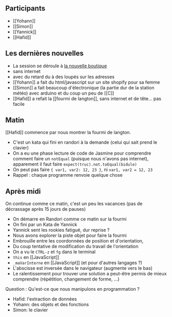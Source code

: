 ## Participants

* [[Yohann]]
* [[Simon]]
* [[Yannick]]
* [[Hafid]]

## Les dernières nouvelles

* La session se déroule à [la nouvelle boutique](http://ut7.fr/blog/2016/06/02/passe-a-la-boutique.html)
* sans internet
* avec du retard du à des loupés sur les adresses
* [[Yohann]] a fait du html/javascript sur un site shopify pour sa femme
* [[Simon]] a fait beaucoup d'électronique (la partie dur de la station météo) avec arduino et du coup un peu de [[C]]
* [[Hafid]] a refait la [[fourmi de langton]], sans internet et de tête... pas facile

## Matin

[[Hafid]] commence par nous montrer la fourmi de langton. 

* C'est un kata qui fini en randori à la demande (celui qui sait prend le clavier)
* On a eu une phase lecture de code de Jasmine pour comprendre comment faire un `notEqual` (puisque nous n'avons pas internet), apparement il faut faire `expect(truc).not.toEqual(bidule)`
* On peut pas faire `{ var1, var2: 12, 23 }`, ni `var1, var2 = 12, 23`
* Rappel : chaque programme renvoie quelque chose

## Après midi

On continue comme ce matin, c'est un peu les vacances (pas de décrassage après 15 jours de pauses)

* On démarre en Randori comme ce matin sur la fourmi
* On fini par un Kata de Yannick
* Yannick sent les rookies fatigué, dur reprise ?
* Nous avons explorer la piste objet pour faire la fourmi
* Embrouille entre les coordonnées de position et d'orientation,
* Du coup tentative de modification du travail de l'orientation
* On a vu le `CTRL-z` et `fg` dans le terminal
* `this` en [[JavaScript]]
* `_maVarInterne` en [[JavaScript]] (et pour d'autres langages ?)
* L'abscisse est inversée dans le navigateur (augmente vers le bas)
* Le ralentissement pour trouver une solution a peut-être permis de mieux comprendre (répétition, changement de forme, ...)

Question : Qu'est-ce que nous manipulons en programmation ?

* Hafid: l'extraction de données
* Yohann: des objets et des fonctions
* Simon: le clavier
